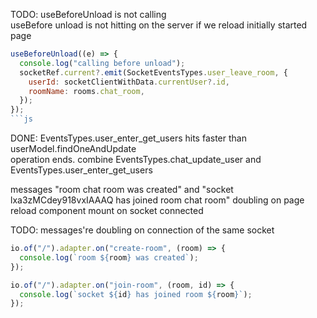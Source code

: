 TODO: useBeforeUnload is not calling<br /> useBefore unload is not hitting on the server if we reload initially started page

````js
useBeforeUnload((e) => {
  console.log("calling before unload");
  socketRef.current?.emit(SocketEventsTypes.user_leave_room, {
    userId: socketClientWithData.currentUser?.id,
    roomName: rooms.chat_room,
  });
});
```js
````

DONE: EventsTypes.user_enter_get_users hits faster than userModel.findOneAndUpdate <br/> operation ends. combine EventsTypes.chat_update_user and EventsTypes.user_enter_get_users

messages "room chat room was created" and "socket lxa3zMCdey918vxIAAAQ has joined room chat room" doubling on page reload component mount on socket connected

TODO: messages're doubling on connection of the same socket

```js
io.of("/").adapter.on("create-room", (room) => {
  console.log(`room ${room} was created`);
});

io.of("/").adapter.on("join-room", (room, id) => {
  console.log(`socket ${id} has joined room ${room}`);
});
```
